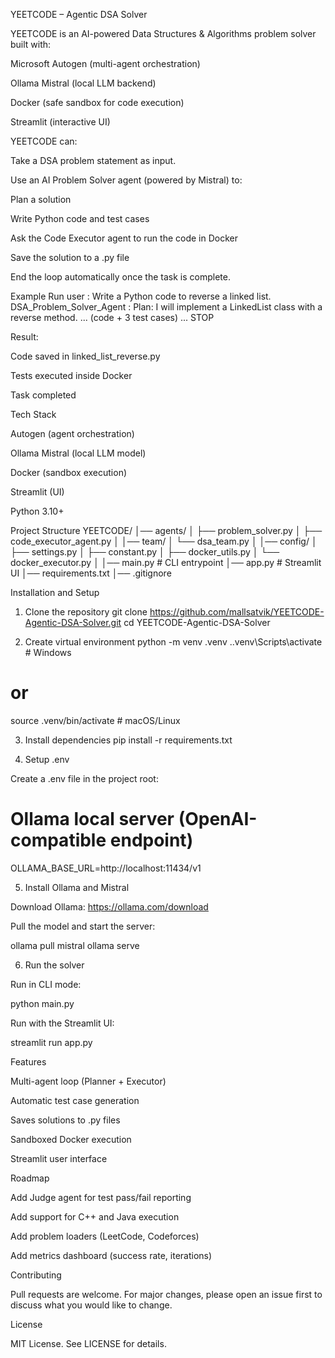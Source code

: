 YEETCODE – Agentic DSA Solver

YEETCODE is an AI-powered Data Structures & Algorithms problem solver built with:

Microsoft Autogen (multi-agent orchestration)

Ollama Mistral (local LLM backend)

Docker (safe sandbox for code execution)

Streamlit (interactive UI)

YEETCODE can:

Take a DSA problem statement as input.

Use an AI Problem Solver agent (powered by Mistral) to:

Plan a solution

Write Python code and test cases

Ask the Code Executor agent to run the code in Docker

Save the solution to a .py file

End the loop automatically once the task is complete.

Example Run
user : Write a Python code to reverse a linked list.
DSA_Problem_Solver_Agent :
Plan: I will implement a LinkedList class with a reverse method.
... (code + 3 test cases) ...
STOP


Result:

Code saved in linked_list_reverse.py

Tests executed inside Docker

Task completed

Tech Stack

Autogen (agent orchestration)

Ollama Mistral (local LLM model)

Docker (sandbox execution)

Streamlit (UI)

Python 3.10+

Project Structure
YEETCODE/
│── agents/
│   ├── problem_solver.py
│   ├── code_executor_agent.py
│
│── team/
│   └── dsa_team.py
│
│── config/
│   ├── settings.py
│   ├── constant.py
│   ├── docker_utils.py
│   └── docker_executor.py
│
│── main.py          # CLI entrypoint
│── app.py           # Streamlit UI
│── requirements.txt
│── .gitignore

Installation and Setup
1. Clone the repository
git clone https://github.com/mallsatvik/YEETCODE-Agentic-DSA-Solver.git
cd YEETCODE-Agentic-DSA-Solver

2. Create virtual environment
python -m venv .venv
.\.venv\Scripts\activate      # Windows
# or
source .venv/bin/activate     # macOS/Linux

3. Install dependencies
pip install -r requirements.txt

4. Setup .env

Create a .env file in the project root:

# Ollama local server (OpenAI-compatible endpoint)
OLLAMA_BASE_URL=http://localhost:11434/v1

5. Install Ollama and Mistral

Download Ollama: https://ollama.com/download

Pull the model and start the server:

ollama pull mistral
ollama serve

6. Run the solver

Run in CLI mode:

python main.py


Run with the Streamlit UI:

streamlit run app.py

Features

Multi-agent loop (Planner + Executor)

Automatic test case generation

Saves solutions to .py files

Sandboxed Docker execution

Streamlit user interface

Roadmap

Add Judge agent for test pass/fail reporting

Add support for C++ and Java execution

Add problem loaders (LeetCode, Codeforces)

Add metrics dashboard (success rate, iterations)

Contributing

Pull requests are welcome. For major changes, please open an issue first to discuss what you would like to change.

License

MIT License. See LICENSE for details.
